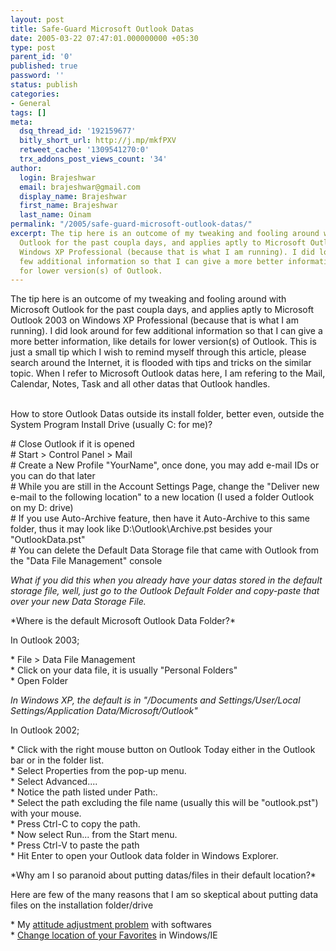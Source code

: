 ```yaml
---
layout: post
title: Safe-Guard Microsoft Outlook Datas
date: 2005-03-22 07:47:01.000000000 +05:30
type: post
parent_id: '0'
published: true
password: ''
status: publish
categories:
- General
tags: []
meta:
  dsq_thread_id: '192159677'
  bitly_short_url: http://j.mp/mkfPXV
  retweet_cache: '1309541270:0'
  trx_addons_post_views_count: '34'
author:
  login: Brajeshwar
  email: brajeshwar@gmail.com
  display_name: Brajeshwar
  first_name: Brajeshwar
  last_name: Oinam
permalink: "/2005/safe-guard-microsoft-outlook-datas/"
excerpt: The tip here is an outcome of my tweaking and fooling around with Microsoft
  Outlook for the past coupla days, and applies aptly to Microsoft Outlook 2003 on
  Windows XP Professional (because that is what I am running). I did look around for
  few additional information so that I can give a more better information, like details
  for lower version(s) of Outlook.
---
```

<p>The tip here is an outcome of my tweaking and fooling around with Microsoft Outlook for the past coupla days, and applies aptly to Microsoft Outlook 2003 on Windows XP Professional (because that is what I am running). I did look around for few additional information so that I can give a more better information, like details for lower version(s) of Outlook. This is just a small tip which I wish to remind myself through this article, please search around the Internet, it is flooded with tips and tricks on the similar topic. When I refer to Microsoft Outlook datas here, I am refering to the Mail, Calendar, Notes, Task and all other datas that Outlook handles.</p>
<p><br />
How to store Outlook Datas outside its install folder, better even, outside the System Program Install Drive (usually C: for me)?</p>
<p># Close Outlook if it is opened<br />
# Start > Control Panel > Mail<br />
# Create a New Profile "YourName", once done, you may add e-mail IDs or you can do that later<br />
# While you are still in the Account Settings Page, change the "Deliver new e-mail to the following location" to a new location (I used a folder Outlook on my D: drive)<br />
# If you use Auto-Archive feature, then have it Auto-Archive to this same folder, thus it may look like D:\Outlook\Archive.pst besides your "OutlookData.pst"<br />
# You can delete the Default Data Storage file that came with Outlook from the "Data File Management" console</p>
<p><em>What if you did this when you already have your datas stored in the default storage file, well, just go to the Outlook Default Folder and copy-paste that over your new Data Storage File.</em></p>
<p>*Where is the default Microsoft Outlook Data Folder?*</p>
<p>In Outlook 2003;</p>
<p>* File > Data File Management<br />
* Click on your data file, it is usually "Personal Folders"<br />
* Open Folder</p>
<p><em>In Windows XP, the default is in "/Documents and Settings/User/Local Settings/Application Data/Microsoft/Outlook"</em></p>
<p>In Outlook 2002;</p>
<p>* Click with the right mouse button on Outlook Today either in the Outlook bar or in the folder list.<br />
* Select Properties from the pop-up menu.<br />
* Select Advanced....<br />
* Notice the path listed under Path:.<br />
* Select the path excluding the file name (usually this will be "outlook.pst") with your mouse.<br />
* Press Ctrl-C to copy the path.<br />
* Now select Run... from the Start menu.<br />
* Press Ctrl-V to paste the path<br />
* Hit Enter to open your Outlook data folder in Windows Explorer.</p>
<p>*Why am I so paranoid about putting datas/files in their default location?*</p>
<p>Here are few of the many reasons that I am so skeptical about putting data files on the installation folder/drive</p>
<p>* My <a href="http://www.brajeshwar.com/2004/attitude-adjustment-problem-with-softwares/">attitude adjustment problem</a> with softwares<br />
* <a href="http://www.brajeshwar.com/2003/damn-i-have-to-share-this-tip/">Change location of your Favorites</a> in Windows/IE</p>
